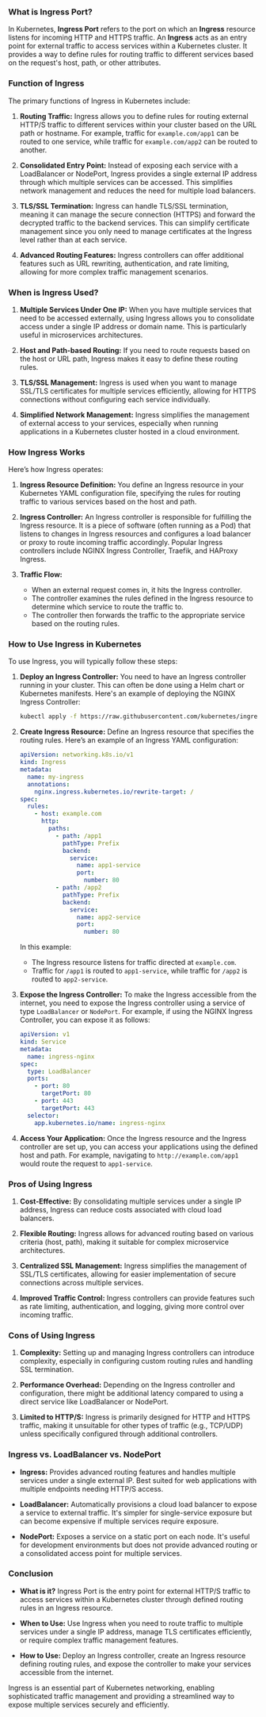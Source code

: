 ### **What is Ingress Port?**

In Kubernetes, **Ingress Port** refers to the port on which an **Ingress** resource listens for incoming HTTP and HTTPS traffic. An **Ingress** acts as an entry point for external traffic to access services within a Kubernetes cluster. It provides a way to define rules for routing traffic to different services based on the request's host, path, or other attributes.

### **Function of Ingress**

The primary functions of Ingress in Kubernetes include:

1. **Routing Traffic:** Ingress allows you to define rules for routing external HTTP/S traffic to different services within your cluster based on the URL path or hostname. For example, traffic for `example.com/app1` can be routed to one service, while traffic for `example.com/app2` can be routed to another.

2. **Consolidated Entry Point:** Instead of exposing each service with a LoadBalancer or NodePort, Ingress provides a single external IP address through which multiple services can be accessed. This simplifies network management and reduces the need for multiple load balancers.

3. **TLS/SSL Termination:** Ingress can handle TLS/SSL termination, meaning it can manage the secure connection (HTTPS) and forward the decrypted traffic to the backend services. This can simplify certificate management since you only need to manage certificates at the Ingress level rather than at each service.

4. **Advanced Routing Features:** Ingress controllers can offer additional features such as URL rewriting, authentication, and rate limiting, allowing for more complex traffic management scenarios.

### **When is Ingress Used?**

1. **Multiple Services Under One IP:** When you have multiple services that need to be accessed externally, using Ingress allows you to consolidate access under a single IP address or domain name. This is particularly useful in microservices architectures.

2. **Host and Path-based Routing:** If you need to route requests based on the host or URL path, Ingress makes it easy to define these routing rules.

3. **TLS/SSL Management:** Ingress is used when you want to manage SSL/TLS certificates for multiple services efficiently, allowing for HTTPS connections without configuring each service individually.

4. **Simplified Network Management:** Ingress simplifies the management of external access to your services, especially when running applications in a Kubernetes cluster hosted in a cloud environment.

### **How Ingress Works**

Here’s how Ingress operates:

1. **Ingress Resource Definition:** You define an Ingress resource in your Kubernetes YAML configuration file, specifying the rules for routing traffic to various services based on the host and path.

2. **Ingress Controller:** An Ingress controller is responsible for fulfilling the Ingress resource. It is a piece of software (often running as a Pod) that listens to changes in Ingress resources and configures a load balancer or proxy to route incoming traffic accordingly. Popular Ingress controllers include NGINX Ingress Controller, Traefik, and HAProxy Ingress.

3. **Traffic Flow:**
   - When an external request comes in, it hits the Ingress controller.
   - The controller examines the rules defined in the Ingress resource to determine which service to route the traffic to.
   - The controller then forwards the traffic to the appropriate service based on the routing rules.

### **How to Use Ingress in Kubernetes**

To use Ingress, you will typically follow these steps:

1. **Deploy an Ingress Controller:** You need to have an Ingress controller running in your cluster. This can often be done using a Helm chart or Kubernetes manifests. Here's an example of deploying the NGINX Ingress Controller:

   ```bash
   kubectl apply -f https://raw.githubusercontent.com/kubernetes/ingress-nginx/main/deploy/static/provider/cloud/deploy.yaml
   ```

2. **Create Ingress Resource:** Define an Ingress resource that specifies the routing rules. Here’s an example of an Ingress YAML configuration:

   ```yaml
   apiVersion: networking.k8s.io/v1
   kind: Ingress
   metadata:
     name: my-ingress
     annotations:
       nginx.ingress.kubernetes.io/rewrite-target: /
   spec:
     rules:
       - host: example.com
         http:
           paths:
             - path: /app1
               pathType: Prefix
               backend:
                 service:
                   name: app1-service
                   port:
                     number: 80
             - path: /app2
               pathType: Prefix
               backend:
                 service:
                   name: app2-service
                   port:
                     number: 80
   ```

   In this example:
   - The Ingress resource listens for traffic directed at `example.com`.
   - Traffic for `/app1` is routed to `app1-service`, while traffic for `/app2` is routed to `app2-service`.

3. **Expose the Ingress Controller:** To make the Ingress accessible from the internet, you need to expose the Ingress controller using a service of type `LoadBalancer` or `NodePort`. For example, if using the NGINX Ingress Controller, you can expose it as follows:

   ```yaml
   apiVersion: v1
   kind: Service
   metadata:
     name: ingress-nginx
   spec:
     type: LoadBalancer
     ports:
       - port: 80
         targetPort: 80
       - port: 443
         targetPort: 443
     selector:
       app.kubernetes.io/name: ingress-nginx
   ```

4. **Access Your Application:** Once the Ingress resource and the Ingress controller are set up, you can access your applications using the defined host and path. For example, navigating to `http://example.com/app1` would route the request to `app1-service`.

### **Pros of Using Ingress**

1. **Cost-Effective:** By consolidating multiple services under a single IP address, Ingress can reduce costs associated with cloud load balancers.

2. **Flexible Routing:** Ingress allows for advanced routing based on various criteria (host, path), making it suitable for complex microservice architectures.

3. **Centralized SSL Management:** Ingress simplifies the management of SSL/TLS certificates, allowing for easier implementation of secure connections across multiple services.

4. **Improved Traffic Control:** Ingress controllers can provide features such as rate limiting, authentication, and logging, giving more control over incoming traffic.

### **Cons of Using Ingress**

1. **Complexity:** Setting up and managing Ingress controllers can introduce complexity, especially in configuring custom routing rules and handling SSL termination.

2. **Performance Overhead:** Depending on the Ingress controller and configuration, there might be additional latency compared to using a direct service like LoadBalancer or NodePort.

3. **Limited to HTTP/S:** Ingress is primarily designed for HTTP and HTTPS traffic, making it unsuitable for other types of traffic (e.g., TCP/UDP) unless specifically configured through additional controllers.

### **Ingress vs. LoadBalancer vs. NodePort**

- **Ingress:** Provides advanced routing features and handles multiple services under a single external IP. Best suited for web applications with multiple endpoints needing HTTP/S access.
  
- **LoadBalancer:** Automatically provisions a cloud load balancer to expose a service to external traffic. It's simpler for single-service exposure but can become expensive if multiple services require exposure.

- **NodePort:** Exposes a service on a static port on each node. It's useful for development environments but does not provide advanced routing or a consolidated access point for multiple services.

### **Conclusion**

- **What is it?** Ingress Port is the entry point for external HTTP/S traffic to access services within a Kubernetes cluster through defined routing rules in an Ingress resource.

- **When to Use:** Use Ingress when you need to route traffic to multiple services under a single IP address, manage TLS certificates efficiently, or require complex traffic management features.

- **How to Use:** Deploy an Ingress controller, create an Ingress resource defining routing rules, and expose the controller to make your services accessible from the internet.

Ingress is an essential part of Kubernetes networking, enabling sophisticated traffic management and providing a streamlined way to expose multiple services securely and efficiently.